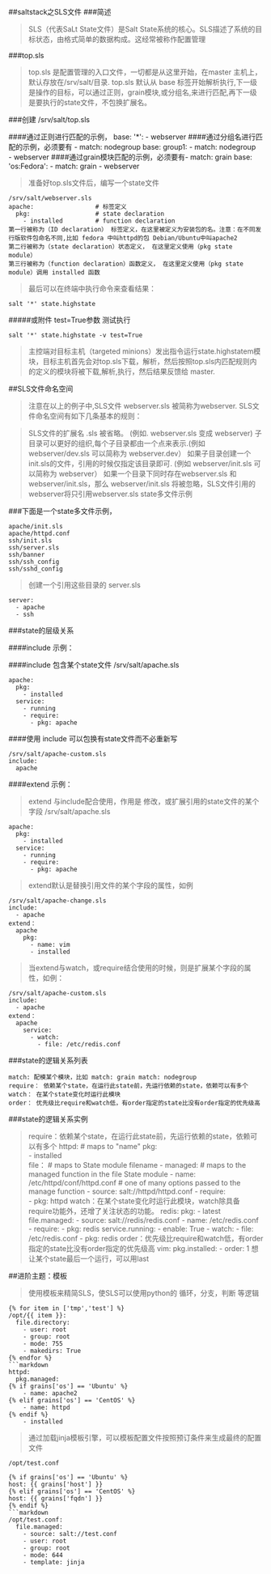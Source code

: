 ##saltstack之SLS文件
###简述

>SLS（代表SaLt State文件）是Salt State系统的核心。SLS描述了系统的目标状态，由格式简单的数据构成。这经常被称作配置管理

###top.sls

>top.sls 是配置管理的入口文件，一切都是从这里开始，在master 主机上，默认存放在/srv/salt/目录.
top.sls 默认从 base 标签开始解析执行,下一级是操作的目标，可以通过正则，grain模块,或分组名,来进行匹配,再下一级是要执行的state文件，不包换扩展名。

###创建 /srv/salt/top.sls

####通过正则进行匹配的示例，
    base:
      '*':
        - webserver
####通过分组名进行匹配的示例，必须要有 - match: nodegroup
    base:
      group1:
        - match: nodegroup    
        - webserver
####通过grain模块匹配的示例，必须要有- match: grain
    base:
      'os:Fedora':
        - match: grain
        - webserver
>准备好top.sls文件后，编写一个state文件

    /srv/salt/webserver.sls
    apache:                 # 标签定义
      pkg:                  # state declaration
        - installed         # function declaration
    第一行被称为（ID declaration） 标签定义，在这里被定义为安装包的名。注意：在不同发行版软件包命名不同,比如 fedora 中叫httpd的包 Debian/Ubuntu中叫apache2
    第二行被称为（state declaration）状态定义， 在这里定义使用（pkg state module）
    第三行被称为（function declaration）函数定义， 在这里定义使用（pkg state module）调用 installed 函数
>最后可以在终端中执行命令来查看结果：

    salt '*' state.highstate
#####或附件 test=True参数 测试执行

    salt '*' state.highstate -v test=True
>主控端对目标主机（targeted minions）发出指令运行state.highstatem模块，目标主机首先会对top.sls下载，解析，然后按照top.sls内匹配规则内的定义的模块将被下载,解析,执行，然后结果反馈给 master.

##SLS文件命名空间

>注意在以上的例子中,SLS文件 webserver.sls 被简称为webserver. SLS文件命名空间有如下几条基本的规则：

>SLS文件的扩展名 .sls 被省略。 (例如. webserver.sls 变成 webserver)
子目录可以更好的组织,每个子目录都由一个点来表示.(例如 webserver/dev.sls 可以简称为 webserver.dev）
如果子目录创建一个init.sls的文件，引用的时候仅指定该目录即可. (例如 webserver/init.sls 可以简称为 webserver）
如果一个目录下同时存在webserver.sls 和 webserver/init.sls，那么 webserver/init.sls 将被忽略，SLS文件引用的webserver将只引用webserver.sls
state多文件示例

###下面是一个state多文件示例，

    apache/init.sls
    apache/httpd.conf
    ssh/init.sls
    ssh/server.sls
    ssh/banner
    ssh/ssh_config
    ssh/sshd_config
>创建一个引用这些目录的 server.sls

    server:
      - apache
      - ssh
###state的层级关系

####include 示例：

####include 包含某个state文件
    /srv/salt/apache.sls

    apache:
      pkg:
        - installed
      service:
        - running
        - require:
          - pkg: apache
####使用 include 可以包换有state文件而不必重新写

    /srv/salt/apache-custom.sls
    include:
      apache
####extend 示例：

>extend 与include配合使用，作用是 修改，或扩展引用的state文件的某个字段
    /srv/salt/apache.sls

    apache:
      pkg:
        - installed
      service:
        - running
        - require:
          - pkg: apache
>extend默认是替换引用文件的某个字段的属性，如例

    /srv/salt/apache-change.sls
    include:
      - apache
    extend：
      apache  
        pkg:
          - name: vim
          - installed     
>当extend与watch，或require结合使用的时候，则是扩展某个字段的属性，如例：

    /srv/salt/apache-custom.sls
    include:
      - apache
    extend：
      apache  
        service:
          - watch:
            - file: /etc/redis.conf      
###state的逻辑关系列表

    match: 配模某个模块，比如 match: grain match: nodegroup
    require： 依赖某个state，在运行此state前，先运行依赖的state，依赖可以有多个
    watch： 在某个state变化时运行此模块
    order： 优先级比require和watch低，有order指定的state比没有order指定的优先级高
###state的逻辑关系实例

>require：依赖某个state，在运行此state前，先运行依赖的state，依赖可以有多个
    httpd:                                  # maps to "name"
      pkg:    
        - installed  
      file：                                # maps to State module filename
        - managed:                          # maps to the managed function in the file State module
        - name: /etc/httpd/conf/httpd.conf  # one of many options passed to the manage function
        - source: salt://httpd/httpd.conf
        - require:  
          - pkg: httpd
>watch：在某个state变化时运行此模块，watch除具备require功能外，还增了关注状态的功能。
    redis:
      pkg:
        - latest
      file.managed:
        - source: salt://redis/redis.conf
        - name: /etc/redis.conf
        - require:
          - pkg: redis
      service.running:
        - enable: True
        - watch:
          - file: /etc/redis.conf
          - pkg: redis
>order：优先级比require和watch低，有order指定的state比没有order指定的优先级高
    vim:
      pkg.installed:
        - order: 1
>想让某个state最后一个运行，可以用last

##进阶主题：模板

>使用模板来精简SLS，使SLS可以使用python的 循环，分支，判断 等逻辑

    {% for item in ['tmp','test'] %}
    /opt/{{ item }}:
      file.directory:
        - user: root
        - group: root
        - mode: 755
        - makedirs: True
    {% endfor %}
    ```markdown
    httpd:
      pkg.managed:
    {% if grains['os'] == 'Ubuntu' %}
        - name: apache2
    {% elif grains['os'] == 'CentOS' %}
        - name: httpd
    {% endif %}
        - installed
>通过加载jinja模板引擎，可以模板配置文件按照预订条件来生成最终的配置文件

    /opt/test.conf

    {% if grains['os'] == 'Ubuntu' %}
    host: {{ grains['host'] }}
    {% elif grains['os'] == 'CentOS' %}
    host: {{ grains['fqdn'] }}
    {% endif %}
    ```markdown
    /opt/test.conf:
      file.managed:
        - source: salt://test.conf
        - user: root
        - group: root
        - mode: 644
        - template: jinja
